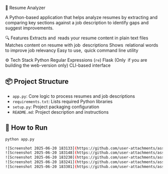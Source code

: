 📝 Resume Analyzer

A Python-based application that helps analyze resumes by extracting and comparing key sections against 
a job description to identify gaps and suggest improvements.

🔍 Features
Extracts and reads your resume content in plain text files
Matches content on resume with job descriptions
Shows relational words to improve job relevancy
Easy to use, quick command line utility

⚙️ Tech Stack
Python
Regular Expressions (`re`)
Flask (Only if you are building the web-version only)
CLI-based interface

## 📦 Project Structure

- `app.py`: Core logic to process resumes and job descriptions
- `requirements.txt`: Lists required Python libraries
- `setup.py`: Project packaging configuration
- `README.md`: Project description and instructions

## 🚀 How to Run

```bash
python app.py

![Screenshot 2025-06-20 183133](https://github.com/user-attachments/assets/b17dad7e-3e38-4a36-80ed-c251c660efdf)
![Screenshot 2025-06-20 183148](https://github.com/user-attachments/assets/f3c2dcb6-7d32-4075-8bd3-1249472e0c52)
![Screenshot 2025-06-20 183230](https://github.com/user-attachments/assets/fdb210b3-bd7a-4527-98a4-9c1931e5107e)
![Screenshot 2025-06-20 183241](https://github.com/user-attachments/assets/5d0010d2-b28e-41cb-867b-88cc8d86f580)
![Screenshot 2025-06-20 183301](https://github.com/user-attachments/assets/d7bf9dd1-1bff-4a09-a6a1-d8f231ed70de)
